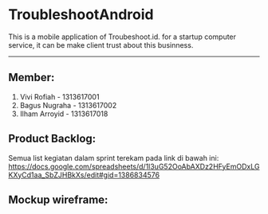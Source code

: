 # TroubleshootAndroid
This is a mobile application of Troubeshoot.id.
for a startup computer service, it can be make client trust about this businness.

<hr>

## Member:
1. Vivi Rofiah   - 1313617001
2. Bagus Nugraha - 1313617002
3. Ilham Arroyid - 1313617018


## Product Backlog:
Semua list kegiatan dalam sprint terekam pada link di bawah ini:
https://docs.google.com/spreadsheets/d/1l3uG52OoAbAXDz2HFyEmODxLGKXyCd1aa_SbZJHBkXs/edit#gid=1386834576

## Mockup wireframe:


